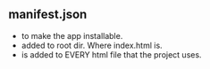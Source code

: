 

## manifest.json

* to make the app installable.
* added to root dir. Where index.html is.
* <link rel="manifest" href="..."> is added to EVERY html file that the project uses.